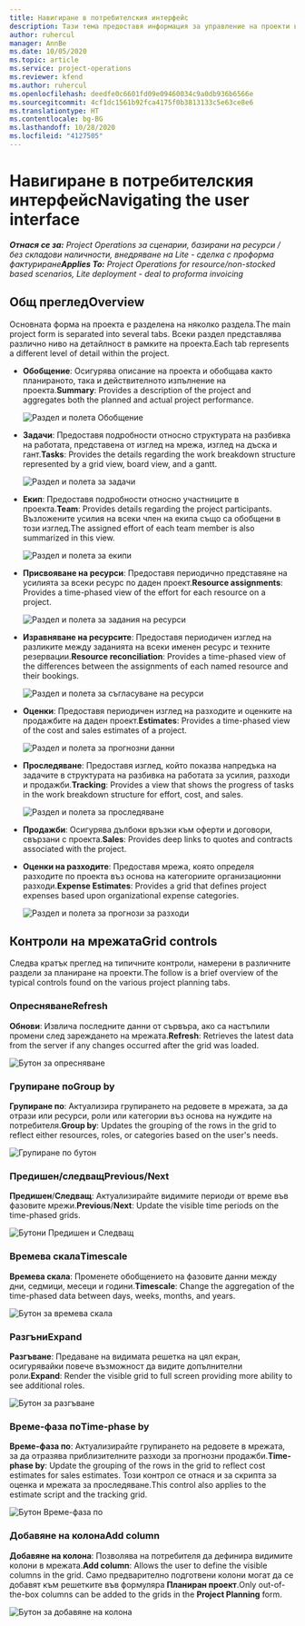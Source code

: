 ```yaml
---
title: Навигиране в потребителския интерфейс
description: Тази тема предоставя информация за управление на проекти в Dynamics 365 Project operations.
author: ruhercul
manager: AnnBe
ms.date: 10/05/2020
ms.topic: article
ms.service: project-operations
ms.reviewer: kfend
ms.author: ruhercul
ms.openlocfilehash: deedfe0c6601fd09e09460034c9a0db936b6566e
ms.sourcegitcommit: 4cf1dc1561b92fca4175f0b3813133c5e63ce8e6
ms.translationtype: HT
ms.contentlocale: bg-BG
ms.lasthandoff: 10/28/2020
ms.locfileid: "4127505"
---
```

# <a name="navigating-the-user-interface"></a><span data-ttu-id="a8ca8-103">Навигиране в потребителския интерфейс</span><span class="sxs-lookup"><span data-stu-id="a8ca8-103">Navigating the user interface</span></span>

<span data-ttu-id="a8ca8-104">_**Отнася се за:** Project Operations за сценарии, базирани на ресурси / без складови наличности, внедряване на Lite - сделка с проформа фактуриране_</span><span class="sxs-lookup"><span data-stu-id="a8ca8-104">_**Applies To:** Project Operations for resource/non-stocked based scenarios, Lite deployment - deal to proforma invoicing_</span></span>

## <a name="overview"></a><span data-ttu-id="a8ca8-105">Общ преглед</span><span class="sxs-lookup"><span data-stu-id="a8ca8-105">Overview</span></span>

<span data-ttu-id="a8ca8-106">Основната форма на проекта е разделена на няколко раздела.</span><span class="sxs-lookup"><span data-stu-id="a8ca8-106">The main project form is separated into several tabs.</span></span> <span data-ttu-id="a8ca8-107">Всеки раздел представлява различно ниво на детайлност в рамките на проекта.</span><span class="sxs-lookup"><span data-stu-id="a8ca8-107">Each tab represents a different level of detail within the project.</span></span>

- <span data-ttu-id="a8ca8-108">**Обобщение**: Осигурява описание на проекта и обобщава както планираното, така и действителното изпълнение на проекта.</span><span class="sxs-lookup"><span data-stu-id="a8ca8-108">**Summary**: Provides a description of the project and aggregates both the planned and actual project performance.</span></span>

    ![Раздел и полета Обобщение](media/navigation7.png)

- <span data-ttu-id="a8ca8-110">**Задачи**: Предоставя подробности относно структурата на разбивка на работата, представена от изглед на мрежа, изглед на дъска и гант.</span><span class="sxs-lookup"><span data-stu-id="a8ca8-110">**Tasks**: Provides the details regarding the work breakdown structure represented by a grid view, board view, and a gantt.</span></span>

    ![Раздел и полета за задачи](media/navigation8.png)

- <span data-ttu-id="a8ca8-112">**Екип**: Предоставя подробности относно участниците в проекта.</span><span class="sxs-lookup"><span data-stu-id="a8ca8-112">**Team**: Provides details regarding the project participants.</span></span> <span data-ttu-id="a8ca8-113">Възложените усилия на всеки член на екипа също са обобщени в този изглед.</span><span class="sxs-lookup"><span data-stu-id="a8ca8-113">The assigned effort of each team member is also summarized in this view.</span></span>

    ![Раздел и полета за екипи](media/navigation9.png)

- <span data-ttu-id="a8ca8-115">**Присвояване на ресурси**: Предоставя периодично представяне на усилията за всеки ресурс по даден проект.</span><span class="sxs-lookup"><span data-stu-id="a8ca8-115">**Resource assignments**: Provides a time-phased view of the effort for each resource on a project.</span></span>

    ![Раздел и полета за задания на ресурси](media/navigation10.png)

- <span data-ttu-id="a8ca8-117">**Изравняване на ресурсите**: Предоставя периодичен изглед на разликите между заданията на всеки именен ресурс и техните резервации.</span><span class="sxs-lookup"><span data-stu-id="a8ca8-117">**Resource reconciliation**: Provides a time-phased view of the differences between the assignments of each named resource and their bookings.</span></span>

    ![Раздел и полета за съгласуване на ресурси](media/navigation11.png)

- <span data-ttu-id="a8ca8-119">**Оценки**: Предоставя периодичен изглед на разходите и оценките на продажбите на даден проект.</span><span class="sxs-lookup"><span data-stu-id="a8ca8-119">**Estimates**: Provides a time-phased view of the cost and sales estimates of a project.</span></span>

    ![Раздел и полета за прогнозни данни](media/navigation12.png)

- <span data-ttu-id="a8ca8-121">**Проследяване**: Предоставя изглед, който показва напредъка на задачите в структурата на разбивка на работата за усилия, разходи и продажби.</span><span class="sxs-lookup"><span data-stu-id="a8ca8-121">**Tracking**: Provides a view that shows the progress of tasks in the work breakdown structure for effort, cost, and sales.</span></span>

    ![Раздел и полета за проследяване](media/navigation13.png)

- <span data-ttu-id="a8ca8-123">**Продажби**: Осигурява дълбоки връзки към оферти и договори, свързани с проекта.</span><span class="sxs-lookup"><span data-stu-id="a8ca8-123">**Sales**: Provides deep links to quotes and contracts associated with the project.</span></span>

- <span data-ttu-id="a8ca8-124">**Оценки на разходите**: Предоставя мрежа, която определя разходите по проекта въз основа на категориите организационни разходи.</span><span class="sxs-lookup"><span data-stu-id="a8ca8-124">**Expense Estimates**: Provides a grid that defines project expenses based upon organizational expense categories.</span></span>

    ![Раздел и полета за прогнози за разходи](media/navigation14.png)

## <a name="grid-controls"></a><span data-ttu-id="a8ca8-126">Контроли на мрежата</span><span class="sxs-lookup"><span data-stu-id="a8ca8-126">Grid controls</span></span>

<span data-ttu-id="a8ca8-127">Следва кратък преглед на типичните контроли, намерени в различните раздели за планиране на проекти.</span><span class="sxs-lookup"><span data-stu-id="a8ca8-127">The follow is a brief overview of the typical controls found on the various project planning tabs.</span></span>

### <a name="refresh"></a><span data-ttu-id="a8ca8-128">Опресняване</span><span class="sxs-lookup"><span data-stu-id="a8ca8-128">Refresh</span></span>

<span data-ttu-id="a8ca8-129">**Обнови**: Извлича последните данни от сървъра, ако са настъпили промени след зареждането на мрежата.</span><span class="sxs-lookup"><span data-stu-id="a8ca8-129">**Refresh**: Retrieves the latest data from the server if any changes occurred after the grid was loaded.</span></span>

![Бутон за опресняване](media/navigation7.png)

### <a name="group-by"></a><span data-ttu-id="a8ca8-131">Групиране по</span><span class="sxs-lookup"><span data-stu-id="a8ca8-131">Group by</span></span>

<span data-ttu-id="a8ca8-132">**Групиране по**: Актуализира групирането на редовете в мрежата, за да отрази или ресурси, роли или категории въз основа на нуждите на потребителя.</span><span class="sxs-lookup"><span data-stu-id="a8ca8-132">**Group by**: Updates the grouping of the rows in the grid to reflect either resources, roles, or categories based on the user's needs.</span></span>

![Групиране по бутон](media/navigation6.png)

### <a name="previousnext"></a><span data-ttu-id="a8ca8-134">Предишен/следващ</span><span class="sxs-lookup"><span data-stu-id="a8ca8-134">Previous/Next</span></span>

<span data-ttu-id="a8ca8-135">**Предишен**/**Следващ**: Актуализирайте видимите периоди от време във фазовите мрежи.</span><span class="sxs-lookup"><span data-stu-id="a8ca8-135">**Previous**/**Next**: Update the visible time periods on the time-phased grids.</span></span>

![Бутони Предишен и Следващ](media/navigation2.png)

### <a name="timescale"></a><span data-ttu-id="a8ca8-137">Времева скала</span><span class="sxs-lookup"><span data-stu-id="a8ca8-137">Timescale</span></span>

<span data-ttu-id="a8ca8-138">**Времева скала**: Променете обобщението на фазовите данни между дни, седмици, месеци и години.</span><span class="sxs-lookup"><span data-stu-id="a8ca8-138">**Timescale**: Change the aggregation of the time-phased data between days, weeks, months, and years.</span></span>

![Бутон за времева скала](media/navigation3.png)

### <a name="expand"></a><span data-ttu-id="a8ca8-140">Разгъни</span><span class="sxs-lookup"><span data-stu-id="a8ca8-140">Expand</span></span>

<span data-ttu-id="a8ca8-141">**Разгъване**: Предаване на видимата решетка на цял екран, осигурявайки повече възможност да видите допълнителни роли.</span><span class="sxs-lookup"><span data-stu-id="a8ca8-141">**Expand**: Render the visible grid to full screen providing more ability to see additional roles.</span></span>

![Бутон за разгъване](media/navigation4.png)

### <a name="time-phase-by"></a><span data-ttu-id="a8ca8-143">Време-фаза по</span><span class="sxs-lookup"><span data-stu-id="a8ca8-143">Time-phase by</span></span>

<span data-ttu-id="a8ca8-144">**Време-фаза по**: Актуализирайте групирането на редовете в мрежата, за да отразява приблизителните разходи за прогнозни продажби.</span><span class="sxs-lookup"><span data-stu-id="a8ca8-144">**Time-phase by**: Update the grouping of the rows in the grid to reflect cost estimates for sales estimates.</span></span> <span data-ttu-id="a8ca8-145">Този контрол се отнася и за скрипта за оценка и мрежата за проследяване.</span><span class="sxs-lookup"><span data-stu-id="a8ca8-145">This control also applies to the estimate script and the tracking grid.</span></span>

![Бутон Време-фаза по](media/navigation0.png)

### <a name="add-column"></a><span data-ttu-id="a8ca8-147">Добавяне на колона</span><span class="sxs-lookup"><span data-stu-id="a8ca8-147">Add column</span></span>

<span data-ttu-id="a8ca8-148">**Добавяне на колона**: Позволява на потребителя да дефинира видимите колони в мрежата.</span><span class="sxs-lookup"><span data-stu-id="a8ca8-148">**Add column**: Allows the user to define the visible columns in the grid.</span></span> <span data-ttu-id="a8ca8-149">Само предварително подготвени колони могат да се добавят към решетките във формуляра **Планиран проект**.</span><span class="sxs-lookup"><span data-stu-id="a8ca8-149">Only out-of-the-box columns can be added to the grids in the **Project Planning** form.</span></span>

![Бутон за добавяне на колона](media/navigation5.png)
